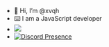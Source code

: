 - 👋 Hi, I’m @xvqh
- ⌨️ I am a JavaScript developer
- <img src="https://komarev.com/ghpvc/?username=xvqh">
- [![Discord Presence](https://lanyard.cnrad.dev/api/495324993568112660)](https://discord.com/users/495324993568112660)

<!---
sewiiiii/sewiiiii is a ✨ special ✨ repository because its `README.md` (this file) appears on your GitHub profile.
You can click the Preview link to take a look at your changes.
--->
